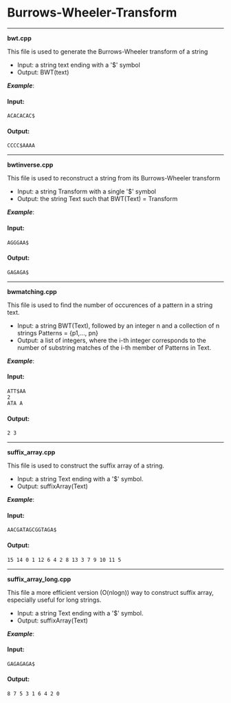 # Burrows-Wheeler-Transform

---

**bwt.cpp**

This file is used to generate the Burrows-Wheeler transform of a string

* Input: a string text ending with a '$' symbol
* Output: BWT(text)


<em>**Example**</em>:

#### Input:
``` 
ACACACAC$
```
#### Output:
```
CCCC$AAAA
```

---

**bwtinverse.cpp**

This file is used to reconstruct a string from its Burrows-Wheeler transform

* Input: a string Transform with a single '$' symbol
* Output: the string Text such that BWT(Text) = Transform
 
<em>**Example**</em>:

#### Input:
``` 
AGGGAA$
```
#### Output:
```
GAGAGA$
```

---

**bwmatching.cpp**

This file is used to find the number of occurences of a pattern in a string text.

* Input: a string BWT(Text), followed by an integer n and a collection of n strings Patterns = {p1,..., pn}
* Output: a list of integers, where the i-th integer corresponds to the number of substring matches of the i-th member of Patterns in Text.

<em>**Example**</em>:

#### Input:
``` 
ATT$AA
2
ATA A
```
#### Output:
```
2 3
```

---

**suffix_array.cpp**

This file is used to construct the suffix array of a string.

* Input: a string Text ending with a '$' symbol.
* Output: suffixArray(Text)

<em>**Example**</em>:

#### Input:
``` 
AACGATAGCGGTAGA$
```
#### Output:
```
15 14 0 1 12 6 4 2 8 13 3 7 9 10 11 5
```

---

**suffix_array_long.cpp**

This file a more efficient version (O(nlogn)) way to construct suffix array, especially useful for long strings.

* Input: a string Text ending with a '$' symbol.
* Output: suffixArray(Text)

<em>**Example**</em>:

#### Input:
``` 
GAGAGAGA$
```
#### Output:
```
8 7 5 3 1 6 4 2 0
```
